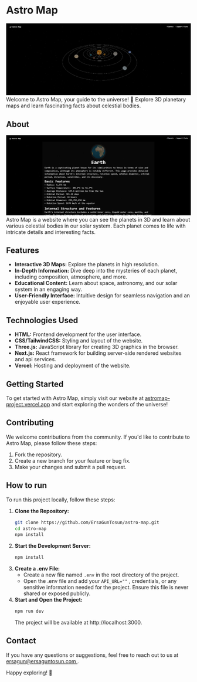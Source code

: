 # Astro Map
![Astro Map](image_1.png)
Welcome to Astro Map, your guide to the universe! 🚀 Explore 3D planetary maps and learn fascinating facts about celestial bodies.

## About
![Planet Page](image_2.png)
Astro Map is a website where you can see the planets in 3D and learn about various celestial bodies in our solar system. Each planet comes to life with intricate details and interesting facts.

## Features

- **Interactive 3D Maps:** Explore the planets in high resolution.
- **In-Depth Information:** Dive deep into the mysteries of each planet, including composition, atmosphere, and more.
- **Educational Content:** Learn about space, astronomy, and our solar system in an engaging way.
- **User-Friendly Interface:** Intuitive design for seamless navigation and an enjoyable user experience.


## Technologies Used
 - **HTML:** Frontend development for the user interface.
 - **CSS/TailwindCSS:** Styling and layout of the website.
- **Three.js:** JavaScript library for creating 3D graphics in the browser.
- **Next.js:** React framework for building server-side rendered websites and api services.
- **Vercel:** Hosting and deployment of the website.

## Getting Started

To get started with Astro Map, simply visit our website at [astromap-project.vercel.app](https://astromap-project.vercel.app/) and start exploring the wonders of the universe!

## Contributing

We welcome contributions from the community. If you'd like to contribute to Astro Map, please follow these steps:

1. Fork the repository.
2. Create a new branch for your feature or bug fix.
3. Make your changes and submit a pull request.

## How to run

To run this project locally, follow these steps:

1. **Clone the Repository:**
   ```bash
   git clone https://github.com/ErsaGunTosun/astro-map.git
   cd astro-map
   npm install
   ```
2. **Start the Development Server:**
   ```bash
   npm install
    ```
3. **Create a .env File:**
    - Create a new file named `.env` in the root directory of the project.
    - Open the .env file and add your `API_URL=""` , credentials, or any sensitive information needed for the project. Ensure this file is never shared or exposed publicly.
4. **Start and Open the Project:**
    ```bash
    npm run dev
    ```
    The project will be available at http://localhost:3000.

## Contact

If you have any questions or suggestions, feel free to reach out to us at [ersagun@ersaguntosun.com ](mailto:ersagun@ersaguntosun.com).

Happy exploring! 🌌